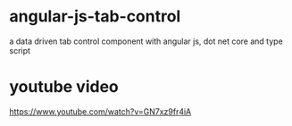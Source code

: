 # angular-js-tab-control
a data driven tab control component with angular js, dot net core and type script

# youtube video
https://www.youtube.com/watch?v=GN7xz9fr4iA